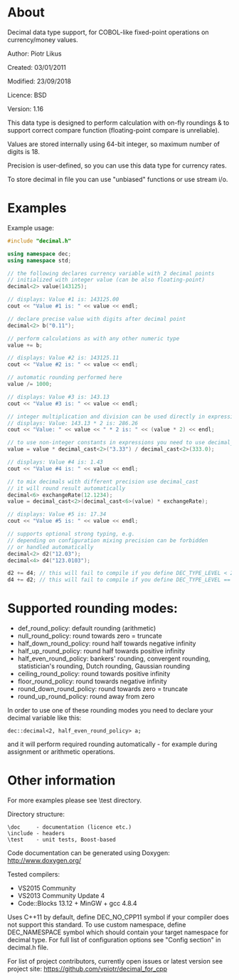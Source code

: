 # About     
Decimal data type support, for COBOL-like fixed-point operations on currency/money values.

Author: Piotr Likus

Created: 03/01/2011

Modified: 23/09/2018

Licence: BSD

Version: 1.16

This data type is designed to perform calculation with on-fly  roundings
&  to  support  correct  compare  function  (floating-point  compare  is
unreliable).

Values are stored internally using 64-bit integer, so maximum number of
digits is 18.

Precision is user-defined, so you can use this data  type  for  currency
rates.

To store decimal in file you can use "unbiased" functions or use stream i/o.

# Examples

Example usage:
```c++
#include "decimal.h"

using namespace dec;
using namespace std;

// the following declares currency variable with 2 decimal points
// initialized with integer value (can be also floating-point)
decimal<2> value(143125);

// displays: Value #1 is: 143125.00
cout << "Value #1 is: " << value << endl;

// declare precise value with digits after decimal point
decimal<2> b("0.11");

// perform calculations as with any other numeric type
value += b;

// displays: Value #2 is: 143125.11
cout << "Value #2 is: " << value << endl;

// automatic rounding performed here
value /= 1000;

// displays: Value #3 is: 143.13
cout << "Value #3 is: " << value << endl;

// integer multiplication and division can be used directly in expression
// displays: Value: 143.13 * 2 is: 286.26
cout << "Value: " << value << " * 2 is: " << (value * 2) << endl;

// to use non-integer constants in expressions you need to use decimal_cast
value = value * decimal_cast<2>("3.33") / decimal_cast<2>(333.0);

// displays: Value #4 is: 1.43
cout << "Value #4 is: " << value << endl;

// to mix decimals with different precision use decimal_cast
// it will round result automatically
decimal<6> exchangeRate(12.1234);
value = decimal_cast<2>(decimal_cast<6>(value) * exchangeRate);

// displays: Value #5 is: 17.34
cout << "Value #5 is: " << value << endl;

// supports optional strong typing, e.g.
// depending on configuration mixing precision can be forbidden 
// or handled automatically
decimal<2> d2("12.03");
decimal<4> d4("123.0103");

d2 += d4; // this will fail to compile if you define DEC_TYPE_LEVEL < 2
d4 += d2; // this will fail to compile if you define DEC_TYPE_LEVEL == 0 

```

# Supported rounding modes:

* def_round_policy: default rounding (arithmetic)
* null_round_policy: round towards zero = truncate
* half_down_round_policy: round half towards negative infinity
* half_up_round_policy: round half towards positive infinity
* half_even_round_policy: bankers' rounding, convergent rounding, statistician's rounding, Dutch rounding, Gaussian rounding
* ceiling_round_policy: round towards positive infinity
* floor_round_policy: round towards negative infinity
* round_down_round_policy: round towards zero = truncate
* round_up_round_policy: round away from zero

In order to use one of these rounding modes you need to declare your decimal variable like this:

    dec::decimal<2, half_even_round_policy> a;
    
and it will perform required rounding automatically - for example during assignment or arithmetic operations.    

# Other information
For more examples please see \test directory.

Directory structure:
```
\doc     - documentation (licence etc.)
\include - headers
\test    - unit tests, Boost-based
```

Code documentation can be generated using Doxygen:
http://www.doxygen.org/

Tested compilers:

- VS2015 Community 
- VS2013 Community Update 4
- Code::Blocks 13.12 + MinGW + gcc 4.8.4

Uses C++11 by default, define DEC_NO_CPP11 symbol if your compiler does not support this standard.
To use custom namespace, define DEC_NAMESPACE symbol which should contain your target namespace for decimal type.
For full list of configuration options see "Config section" in decimal.h file.

For list of project contributors, currently open issues or latest version see project site:
https://github.com/vpiotr/decimal_for_cpp


